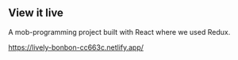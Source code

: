 ## View it live

A mob-programming project built with React where we used Redux.

https://lively-bonbon-cc663c.netlify.app/
